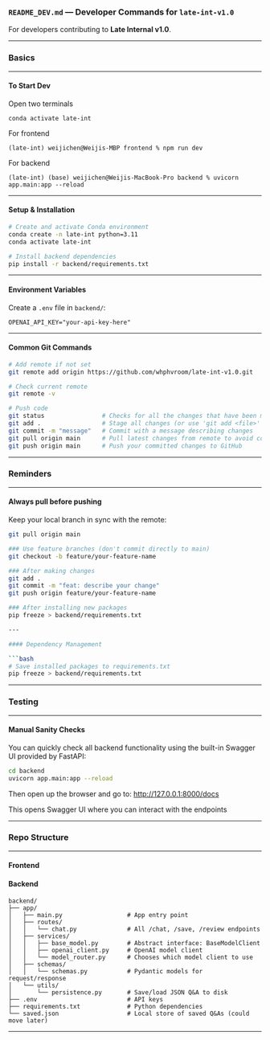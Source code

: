 ### `README_DEV.md` — Developer Commands for `late-int-v1.0`

For developers contributing to **Late Internal v1.0**.

---

### Basics 

--- 

#### To Start Dev

Open two terminals 

```
conda activate late-int
```

For frontend 

```
(late-int) weijichen@Weijis-MBP frontend % npm run dev
```

For backend 

```
(late-int) (base) weijichen@Weijis-MacBook-Pro backend % uvicorn app.main:app --reload
```

---

#### Setup & Installation

```bash
# Create and activate Conda environment
conda create -n late-int python=3.11
conda activate late-int

# Install backend dependencies
pip install -r backend/requirements.txt
```

---

#### Environment Variables

Create a `.env` file in `backend/`:

```dotenv
OPENAI_API_KEY="your-api-key-here"
```

---

#### Common Git Commands

```bash
# Add remote if not set
git remote add origin https://github.com/whphvroom/late-int-v1.0.git

# Check current remote
git remote -v

# Push code
git status                # Checks for all the changes that have been made 
git add .                 # Stage all changes (or use 'git add <file>' for specific files)
git commit -m "message"   # Commit with a message describing changes
git pull origin main      # Pull latest changes from remote to avoid conflicts (optional but recommended)
git push origin main      # Push your committed changes to GitHub
```
---

### Reminders

--- 
#### Always pull before pushing
Keep your local branch in sync with the remote:
```bash
git pull origin main

### Use feature branches (don't commit directly to main)
git checkout -b feature/your-feature-name

### After making changes 
git add . 
git commit -m "feat: describe your change" 
git push origin feature/your-feature-name

### After installing new packages 
pip freeze > backend/requirements.txt

---

#### Dependency Management

```bash
# Save installed packages to requirements.txt
pip freeze > backend/requirements.txt
```

---

### Testing 

---

#### Manual Sanity Checks 

You can quickly check all backend functionality using the built-in Swagger UI provided by FastAPI:

```bash
cd backend
uvicorn app.main:app --reload
``` 
Then open up the browser and go to: 
http://127.0.0.1:8000/docs

This opens Swagger UI where you can interact with the endpoints

---

### Repo Structure 

--- 

#### Frontend 





#### Backend 

``` 
backend/
├── app/
│   ├── main.py                  # App entry point
│   ├── routes/
│   │   └── chat.py              # All /chat, /save, /review endpoints
│   ├── services/
│   │   ├── base_model.py        # Abstract interface: BaseModelClient
│   │   ├── openai_client.py     # OpenAI model client
│   │   └── model_router.py      # Chooses which model client to use
│   ├── schemas/
│   │   └── schemas.py           # Pydantic models for request/response
│   └── utils/
│       └── persistence.py       # Save/load JSON Q&A to disk
├── .env                         # API keys
├── requirements.txt             # Python dependencies
└── saved.json                   # Local store of saved Q&As (could move later)
``` 

--- 